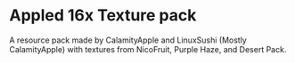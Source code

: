 # Appled 16x Texture pack
A resource pack made by CalamityApple and LinuxSushi (Mostly CalamityApple) with textures from NicoFruit, Purple Haze, and Desert Pack.
